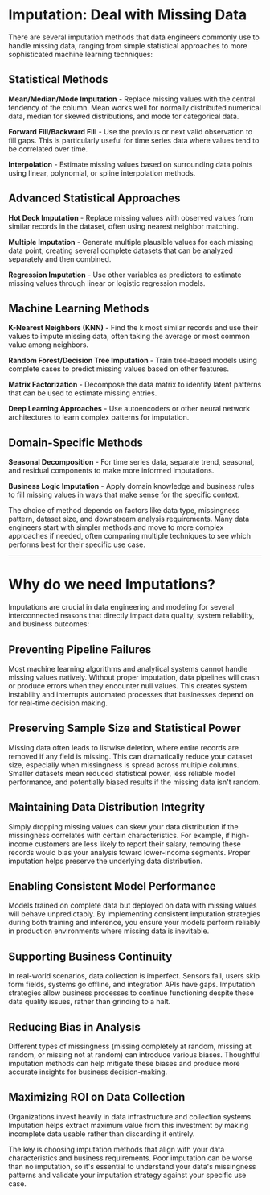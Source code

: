 # Imputation: Deal with Missing Data
There are several imputation methods that data engineers commonly use to handle missing data, ranging from simple statistical approaches to more sophisticated machine learning techniques:

## Statistical Methods

**Mean/Median/Mode Imputation** - Replace missing values with the central tendency of the column. Mean works well for normally distributed numerical data, median for skewed distributions, and mode for categorical data.

**Forward Fill/Backward Fill** - Use the previous or next valid observation to fill gaps. This is particularly useful for time series data where values tend to be correlated over time.

**Interpolation** - Estimate missing values based on surrounding data points using linear, polynomial, or spline interpolation methods.

## Advanced Statistical Approaches

**Hot Deck Imputation** - Replace missing values with observed values from similar records in the dataset, often using nearest neighbor matching.

**Multiple Imputation** - Generate multiple plausible values for each missing data point, creating several complete datasets that can be analyzed separately and then combined.

**Regression Imputation** - Use other variables as predictors to estimate missing values through linear or logistic regression models.

## Machine Learning Methods

**K-Nearest Neighbors (KNN)** - Find the k most similar records and use their values to impute missing data, often taking the average or most common value among neighbors.

**Random Forest/Decision Tree Imputation** - Train tree-based models using complete cases to predict missing values based on other features.

**Matrix Factorization** - Decompose the data matrix to identify latent patterns that can be used to estimate missing entries.

**Deep Learning Approaches** - Use autoencoders or other neural network architectures to learn complex patterns for imputation.

## Domain-Specific Methods

**Seasonal Decomposition** - For time series data, separate trend, seasonal, and residual components to make more informed imputations.

**Business Logic Imputation** - Apply domain knowledge and business rules to fill missing values in ways that make sense for the specific context.

The choice of method depends on factors like data type, missingness pattern, dataset size, and downstream analysis requirements. Many data engineers start with simpler methods and move to more complex approaches if needed, often comparing multiple techniques to see which performs best for their specific use case.

---
# Why do we need Imputations?
Imputations are crucial in data engineering and modeling for several interconnected reasons that directly impact data quality, system reliability, and business outcomes:

## Preventing Pipeline Failures

Most machine learning algorithms and analytical systems cannot handle missing values natively. Without proper imputation, data pipelines will crash or produce errors when they encounter null values. This creates system instability and interrupts automated processes that businesses depend on for real-time decision making.

## Preserving Sample Size and Statistical Power

Missing data often leads to listwise deletion, where entire records are removed if any field is missing. This can dramatically reduce your dataset size, especially when missingness is spread across multiple columns. Smaller datasets mean reduced statistical power, less reliable model performance, and potentially biased results if the missing data isn't random.

## Maintaining Data Distribution Integrity

Simply dropping missing values can skew your data distribution if the missingness correlates with certain characteristics. For example, if high-income customers are less likely to report their salary, removing these records would bias your analysis toward lower-income segments. Proper imputation helps preserve the underlying data distribution.

## Enabling Consistent Model Performance

Models trained on complete data but deployed on data with missing values will behave unpredictably. By implementing consistent imputation strategies during both training and inference, you ensure your models perform reliably in production environments where missing data is inevitable.

## Supporting Business Continuity

In real-world scenarios, data collection is imperfect. Sensors fail, users skip form fields, systems go offline, and integration APIs have gaps. Imputation strategies allow business processes to continue functioning despite these data quality issues, rather than grinding to a halt.

## Reducing Bias in Analysis

Different types of missingness (missing completely at random, missing at random, or missing not at random) can introduce various biases. Thoughtful imputation methods can help mitigate these biases and produce more accurate insights for business decision-making.

## Maximizing ROI on Data Collection

Organizations invest heavily in data infrastructure and collection systems. Imputation helps extract maximum value from this investment by making incomplete data usable rather than discarding it entirely.

The key is choosing imputation methods that align with your data characteristics and business requirements. Poor imputation can be worse than no imputation, so it's essential to understand your data's missingness patterns and validate your imputation strategy against your specific use case.
